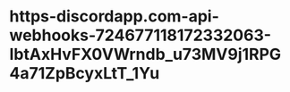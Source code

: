 # https-discordapp.com-api-webhooks-724677118172332063-IbtAxHvFX0VWrndb_u73MV9j1RPG4a71ZpBcyxLtT_1Yu